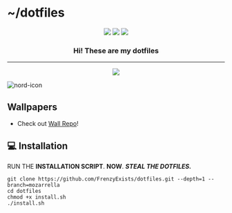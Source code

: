# ~/dotfiles

<p align="center">
    <a href="https://github.com/FrenzyExists/dotfiles/stargazers"><img src="https://img.shields.io/github/stars/FrenzyExists/dotfiles?colorA=20202a&colorB=cddbf9&style=for-the-badge&logo=starship style=flat-square"></a>
    <a href="https://github.com/FrenzyExists/dotfiles/issues"><img src="https://img.shields.io/github/issues/FrenzyExists/dotfiles?colorA=20202a&colorB=e6dfb8&style=for-the-badge&logo=bugatti"></a>
    <a href="https://github.com/FrenzyExists/dotfiles/network/members"><img src="https://img.shields.io/github/forks/FrenzyExists/dotfiles?colorA=20202a&colorB=ebb9b9&style=for-the-badge&logo=github"></a>
</p>

<h3 align="center">Hi! These are my dotfiles</h3>

---

<p>

<p align="center">
  <img src="screenshots/screenshot_2.png">
</p>

<img src="https://preview.redd.it/wvozufpd9vi71.png?width=960&crop=smart&auto=webp&s=10e0eb8e8597b14d5993f2cec1b8a512951695b2" alt="nord-icon" align="center">

## Wallpapers

* Check out [Wall Repo](https://github.com/FrenzyExists/wallpapers)!

## 💻 Installation

RUN THE **INSTALLATION SCRIPT**. **NOW**. ***STEAL THE DOTFILES.***

```
git clone https://github.com/FrenzyExists/dotfiles.git --depth=1 --branch=mozarrella
cd dotfiles
chmod +x install.sh
./install.sh
```
